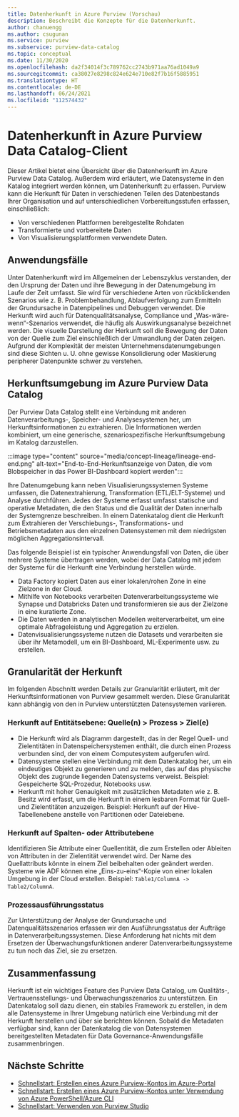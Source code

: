 ```yaml
---
title: Datenherkunft in Azure Purview (Vorschau)
description: Beschreibt die Konzepte für die Datenherkunft.
author: chanuengg
ms.author: csugunan
ms.service: purview
ms.subservice: purview-data-catalog
ms.topic: conceptual
ms.date: 11/30/2020
ms.openlocfilehash: da2f34014f3c789762cc2743b971aa76ad1049a9
ms.sourcegitcommit: ca38027e8298c824e624e710e82f7b16f5885951
ms.translationtype: HT
ms.contentlocale: de-DE
ms.lasthandoff: 06/24/2021
ms.locfileid: "112574432"
---
```

# <a name="data-lineage-in-azure-purview-data-catalog-client"></a>Datenherkunft in Azure Purview Data Catalog-Client

Dieser Artikel bietet eine Übersicht über die Datenherkunft im Azure Purview Data Catalog. Außerdem wird erläutert, wie Datensysteme in den Katalog integriert werden können, um Datenherkunft zu erfassen. Purview kann die Herkunft für Daten in verschiedenen Teilen des Datenbestands Ihrer Organisation und auf unterschiedlichen Vorbereitungsstufen erfassen, einschließlich:

- Von verschiedenen Plattformen bereitgestellte Rohdaten
- Transformierte und vorbereitete Daten
- Von Visualisierungsplattformen verwendete Daten.

## <a name="use-cases"></a>Anwendungsfälle

Unter Datenherkunft wird im Allgemeinen der Lebenszyklus verstanden, der den Ursprung der Daten und ihre Bewegung in der Datenumgebung im Laufe der Zeit umfasst. Sie wird für verschiedene Arten von rückblickenden Szenarios wie z. B. Problembehandlung, Ablaufverfolgung zum Ermitteln der Grundursache in Datenpipelines und Debuggen verwendet. Die Herkunft wird auch für Datenqualitätsanalyse, Compliance und „Was-wäre-wenn“-Szenarios verwendet, die häufig als Auswirkungsanalyse bezeichnet werden. Die visuelle Darstellung der Herkunft soll die Bewegung der Daten von der Quelle zum Ziel einschließlich der Umwandlung der Daten zeigen. Aufgrund der Komplexität der meisten Unternehmensdatenumgebungen sind diese Sichten u. U. ohne gewisse Konsolidierung oder Maskierung peripherer Datenpunkte schwer zu verstehen.

## <a name="lineage-experience-in-azure-purview-data-catalog"></a>Herkunftsumgebung im Azure Purview Data Catalog

Der Purview Data Catalog stellt eine Verbindung mit anderen Datenverarbeitungs-, Speicher- und Analysesystemen her, um Herkunftsinformationen zu extrahieren. Die Informationen werden kombiniert, um eine generische, szenariospezifische Herkunftsumgebung im Katalog darzustellen.

:::image type="content" source="media/concept-lineage/lineage-end-end.png" alt-text="End-to-End-Herkunftsanzeige von Daten, die vom Blobspeicher in das Power BI-Dashboard kopiert werden":::

Ihre Datenumgebung kann neben Visualisierungssystemen Systeme umfassen, die Datenextrahierung, Transformation (ETL/ELT-Systeme) und Analyse durchführen. Jedes der Systeme erfasst umfasst statische und operative Metadaten, die den Status und die Qualität der Daten innerhalb der Systemgrenze beschreiben. In einem Datenkatalog dient die Herkunft zum Extrahieren der Verschiebungs-, Transformations- und Betriebsmetadaten aus den einzelnen Datensystemen mit dem niedrigsten möglichen Aggregationsintervall.

Das folgende Beispiel ist ein typischer Anwendungsfall von Daten, die über mehrere Systeme übertragen werden, wobei der Data Catalog mit jedem der Systeme für die Herkunft eine Verbindung herstellen würde.

- Data Factory kopiert Daten aus einer lokalen/rohen Zone in eine Zielzone in der Cloud. 
- Mithilfe von Notebooks verarbeiten Datenverarbeitungssysteme wie Synapse und Databricks Daten und transformieren sie aus der Zielzone in eine kuratierte Zone.
- Die Daten werden in analytischen Modellen weiterverarbeitet, um eine optimale Abfrageleistung und Aggregation zu erzielen. 
- Datenvisualisierungssysteme nutzen die Datasets und verarbeiten sie über ihr Metamodell, um ein BI-Dashboard, ML-Experimente usw. zu erstellen.

## <a name="lineage-granularity"></a>Granularität der Herkunft

Im folgenden Abschnitt werden Details zur Granularität erläutert, mit der Herkunftsinformationen von Purview gesammelt werden. Diese Granularität kann abhängig von den in Purview unterstützten Datensystemen variieren.

### <a name="entity-level-lineage-sources--process--targets"></a>Herkunft auf Entitätsebene: Quelle(n) > Prozess > Ziel(e) 

- Die Herkunft wird als Diagramm dargestellt, das in der Regel Quell- und Zielentitäten in Datenspeichersystemen enthält, die durch einen Prozess verbunden sind, der von einem Computesystem aufgerufen wird. 
- Datensysteme stellen eine Verbindung mit dem Datenkatalog her, um ein eindeutiges Objekt zu generieren und zu melden, das auf das physische Objekt des zugrunde liegenden Datensystems verweist. Beispiel: Gespeicherte SQL-Prozedur, Notebooks usw.
- Herkunft mit hoher Genauigkeit mit zusätzlichen Metadaten wie z. B. Besitz wird erfasst, um die Herkunft in einem lesbaren Format für Quell- und Zielentitäten anzuzeigen. Beispiel: Herkunft auf der Hive-Tabellenebene anstelle von Partitionen oder Dateiebene.

### <a name="column-or-attribute-level-lineage"></a>Herkunft auf Spalten- oder Attributebene

Identifizieren Sie Attribute einer Quellentität, die zum Erstellen oder Ableiten von Attributen in der Zielentität verwendet wird. Der Name des Quellattributs könnte in einem Ziel beibehalten oder geändert werden. Systeme wie ADF können eine „Eins-zu-eins“-Kopie von einer lokalen Umgebung in der Cloud erstellen. Beispiel: `Table1/ColumnA -> Table2/ColumnA`.

### <a name="process-execution-status"></a>Prozessausführungsstatus

Zur Unterstützung der Analyse der Grundursache und Datenqualitätsszenarios erfassen wir den Ausführungsstatus der Aufträge in Datenverarbeitungssystemen. Diese Anforderung hat nichts mit dem Ersetzen der Überwachungsfunktionen anderer Datenverarbeitungssysteme zu tun noch das Ziel, sie zu ersetzen. 

## <a name="summary"></a>Zusammenfassung

Herkunft ist ein wichtiges Feature des Purview Data Catalog, um Qualitäts-, Vertrauensstellungs- und Überwachungsszenarios zu unterstützen. Ein Datenkatalog soll dazu dienen, ein stabiles Framework zu erstellen, in dem alle Datensysteme in Ihrer Umgebung natürlich eine Verbindung mit der Herkunft herstellen und über sie berichten können. Sobald die Metadaten verfügbar sind, kann der Datenkatalog die von Datensystemen bereitgestellten Metadaten für Data Governance-Anwendungsfälle zusammenbringen.

## <a name="next-steps"></a>Nächste Schritte

* [Schnellstart: Erstellen eines Azure Purview-Kontos im Azure-Portal](create-catalog-portal.md)
* [Schnellstart: Erstellen eines Azure Purview-Kontos unter Verwendung von Azure PowerShell/Azure CLI](create-catalog-powershell.md)
* [Schnellstart: Verwenden von Purview Studio](use-purview-studio.md)
